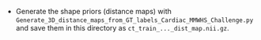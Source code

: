 * Generate the shape priors (distance maps) with `Generate_3D_distance_maps_from_GT_labels_Cardiac_MMWHS_Challenge.py` and save them in this directory as `ct_train_..._dist_map.nii.gz`.


